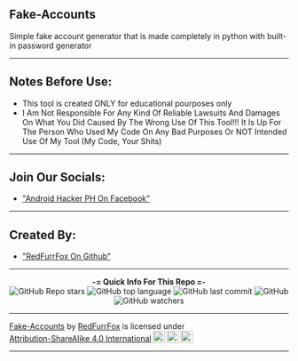 ## Fake-Accounts
Simple fake account generator that is made completely in python with built-in password generator

---

## Notes Before Use:
 - This tool is created ONLY for educational pourposes only
 - I Am Not Responsible For Any Kind Of Reliable Lawsuits And Damages On What You Did Caused By The Wrong Use Of This Tool!!! It Is Up For The Person Who Used My Code On Any Bad Purposes Or NOT Intended Use Of My Tool (My Code, Your Shits)

---

## Join Our Socials: 

 - ["Android Hacker PH On Facebook"](https://www.facebook.com/groups/1778790372291663)

---
  
## Created By: 
  
 - ["RedFurrFox On Github"](https://github.com/RedFurrFox)

---

<p align="center"> 
    <b>-= Quick Info For This Repo =-</b><br>
    <img alt="GitHub Repo stars" src="https://img.shields.io/github/stars/RedFurrFox/Fake-Accounts?style=social">
    <img alt="GitHub top language" src="https://img.shields.io/github/languages/top/RedFurrFox/Fake-Accounts">
    <img alt="GitHub last commit" src="https://img.shields.io/github/last-commit/RedFurrFox/Fake-Accounts">
    <img alt="GitHub" src="https://img.shields.io/github/license/RedFurrFox/Fake-Accounts">
    <img alt="GitHub watchers" src="https://img.shields.io/github/watchers/RedFurrFox/Fake-Accounts?style=social">
</p>

---
 
<p xmlns:cc="http://creativecommons.org/ns#" xmlns:dct="http://purl.org/dc/terms/"><a property="dct:title" rel="cc:attributionURL" href="https://github.com/RedFurrFox/Fake-Accounts">Fake-Accounts</a> by <a rel="cc:attributionURL dct:creator" property="cc:attributionName" href="https://github.com/RedFurrFox">RedFurrFox</a> is licensed under <a href="http://creativecommons.org/licenses/by-sa/4.0/?ref=chooser-v1" target="_blank" rel="license noopener noreferrer" style="display:inline-block;">Attribution-ShareAlike 4.0 International<img style="height:22px!important;margin-left:3px;vertical-align:text-bottom;" src="https://mirrors.creativecommons.org/presskit/icons/cc.svg?ref=chooser-v1"><img style="height:22px!important;margin-left:3px;vertical-align:text-bottom;" src="https://mirrors.creativecommons.org/presskit/icons/by.svg?ref=chooser-v1"><img style="height:22px!important;margin-left:3px;vertical-align:text-bottom;" src="https://mirrors.creativecommons.org/presskit/icons/sa.svg?ref=chooser-v1"></a></p>
 
---
